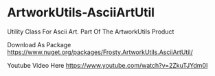 # ArtworkUtils-AsciiArtUtil
Utility Class For Ascii Art. Part Of The ArtworkUtils Product

Download As Package
https://www.nuget.org/packages/Frosty.ArtworkUtils.AsciiArtUtil/

Youtube Video Here
https://www.youtube.com/watch?v=2ZkuTJYdm0I
